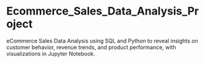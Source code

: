 # Ecommerce_Sales_Data_Analysis_Project
eCommerce Sales Data Analysis using SQL and Python to reveal insights on customer behavior, revenue trends, and product performance, with visualizations in Jupyter Notebook.

